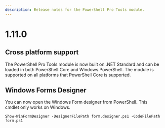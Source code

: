 ```yaml
---
description: Release notes for the PowerShell Pro Tools module.
---
```


# 1.11.0

## Cross platform support

The PowerShell Pro Tools module is now built on .NET Standard and can be loaded in both PowerShell Core and Windows PowerShell. The module is supported on all platforms that PowerShell Core is supported. 

## Windows Forms Designer

You can now open the Windows Form designer from PowerShell. This cmdlet only works on Windows. 

```text
Show-WinFormDesigner -DesignerFilePath form.designer.ps1 -CodeFilePath form.ps1
```




